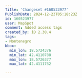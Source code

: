 ```yaml
---
Title: 'Changeset #160523977'
PublishDate: 2024-12-23T05:18:23Z
id: 160523977
user: MapSpot
comment: Added access tags
created_by: iD 2.30.4
tags:
- Montenegro
bbox:
  min_lon: 18.5724376
  min_lat: 42.4110788
  max_lon: 18.5726377
  max_lat: 42.4111732

---
```

